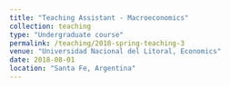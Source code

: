 ```yaml
---
title: "Teaching Assistant - Macroeconomics"
collection: teaching
type: "Undergraduate course"
permalink: /teaching/2018-spring-teaching-3
venue: "Universidad Nacional del Litoral, Economics"
date: 2018-08-01
location: "Santa Fe, Argentina"
---
```

